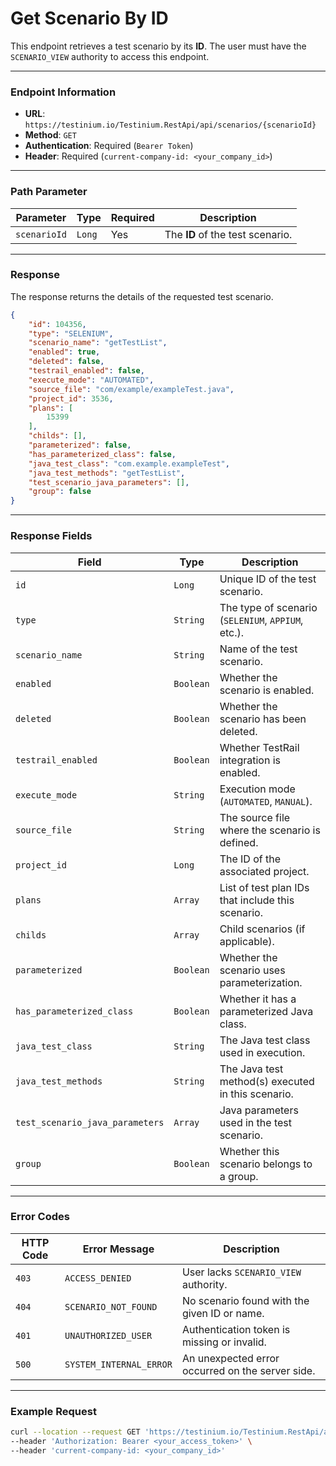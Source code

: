 # Get Scenario By ID

This endpoint retrieves a test scenario by its **ID**. The user must have the `SCENARIO_VIEW` authority to access this endpoint.

***

### Endpoint Information

* **URL**: `https://testinium.io/Testinium.RestApi/api/scenarios/{scenarioId}`
* **Method**: `GET`
* **Authentication**: Required (`Bearer Token`)
* **Header**: Required (`current-company-id: <your_company_id>`)

***

### Path Parameter

| Parameter    | Type   | Required | Description                      |
| ------------ | ------ | -------- | -------------------------------- |
| `scenarioId` | `Long` | Yes      | The **ID** of the test scenario. |

***

### Response

The response returns the details of the requested test scenario.

```json
{
    "id": 104356,
    "type": "SELENIUM",
    "scenario_name": "getTestList",
    "enabled": true,
    "deleted": false,
    "testrail_enabled": false,
    "execute_mode": "AUTOMATED",
    "source_file": "com/example/exampleTest.java",
    "project_id": 3536,
    "plans": [
        15399
    ],
    "childs": [],
    "parameterized": false,
    "has_parameterized_class": false,
    "java_test_class": "com.example.exampleTest",
    "java_test_methods": "getTestList",
    "test_scenario_java_parameters": [],
    "group": false
}
```

***

### Response Fields

| Field                           | Type      | Description                                        |
| ------------------------------- | --------- | -------------------------------------------------- |
| `id`                            | `Long`    | Unique ID of the test scenario.                    |
| `type`                          | `String`  | The type of scenario (`SELENIUM`, `APPIUM`, etc.). |
| `scenario_name`                 | `String`  | Name of the test scenario.                         |
| `enabled`                       | `Boolean` | Whether the scenario is enabled.                   |
| `deleted`                       | `Boolean` | Whether the scenario has been deleted.             |
| `testrail_enabled`              | `Boolean` | Whether TestRail integration is enabled.           |
| `execute_mode`                  | `String`  | Execution mode (`AUTOMATED`, `MANUAL`).            |
| `source_file`                   | `String`  | The source file where the scenario is defined.     |
| `project_id`                    | `Long`    | The ID of the associated project.                  |
| `plans`                         | `Array`   | List of test plan IDs that include this scenario.  |
| `childs`                        | `Array`   | Child scenarios (if applicable).                   |
| `parameterized`                 | `Boolean` | Whether the scenario uses parameterization.        |
| `has_parameterized_class`       | `Boolean` | Whether it has a parameterized Java class.         |
| `java_test_class`               | `String`  | The Java test class used in execution.             |
| `java_test_methods`             | `String`  | The Java test method(s) executed in this scenario. |
| `test_scenario_java_parameters` | `Array`   | Java parameters used in the test scenario.         |
| `group`                         | `Boolean` | Whether this scenario belongs to a group.          |

***

### Error Codes

| HTTP Code | Error Message           | Description                                      |
| --------- | ----------------------- | ------------------------------------------------ |
| `403`     | `ACCESS_DENIED`         | User lacks `SCENARIO_VIEW` authority.            |
| `404`     | `SCENARIO_NOT_FOUND`    | No scenario found with the given ID or name.     |
| `401`     | `UNAUTHORIZED_USER`     | Authentication token is missing or invalid.      |
| `500`     | `SYSTEM_INTERNAL_ERROR` | An unexpected error occurred on the server side. |

***

### Example Request

```bash
curl --location --request GET 'https://testinium.io/Testinium.RestApi/api/scenarios/{scenarioId}' \
--header 'Authorization: Bearer <your_access_token>' \
--header 'current-company-id: <your_company_id>'
```
